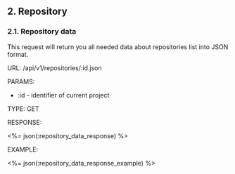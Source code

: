 ## 2. Repository

### 2.1. Repository data

This request will return you all needed data about repositories list into JSON format.

URL: /api/v1/repositories/:id.json

PARAMS:
* :id - identifier of current project

TYPE: GET

RESPONSE:

<%= json(:repository_data_response) %>

EXAMPLE:

<%= json(:repository_data_response_example) %>

